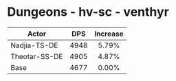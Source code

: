 # Dungeons - hv-sc - venthyr
| Actor | DPS | Increase |
|---|:---:|:---:|
|Nadjia-TS-DE|4948|5.79%|
|Theotar-SS-DE|4905|4.87%|
|Base|4677|0.00%|
